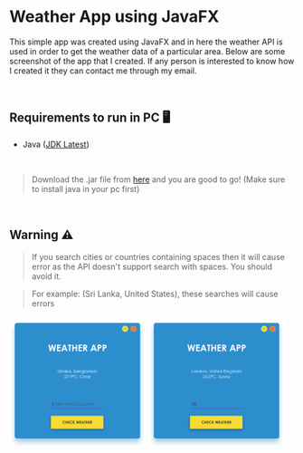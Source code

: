 # Weather App using JavaFX
This simple app was created using JavaFX and in here the weather API is used in order to get the weather data of a particular area. Below are some screenshot of the app that I created. If any person is interested to know how I created it they can contact me through my email.

<br>

## Requirements to run in PC 🖥️
- Java ([JDK Latest](https://www.oracle.com/java/technologies/downloads/))
<br>

> Download the .jar file from [here](https://github.com/ihkcreations/Weather-App-JavaFX/releases/download/v1.0/Weather-App-JavaFX.jar) and you are good to go! (Make sure to install java in your pc first)
<br>

## Warning ⚠️
>If you search cities or countries containing spaces then it will cause error as the API doesn't support search with spaces. You should avoid it.

>For example: (Sri Lanka, United States), these searches will cause errors

[<img alt="post" width="48%" src="assets/post1.png"/>](https://ihkcreations.github.io/testHTML/)
[<img alt="post" width="48%" src="assets/post2.png"/>](https://ihkcreations.github.io/testHTML/)
